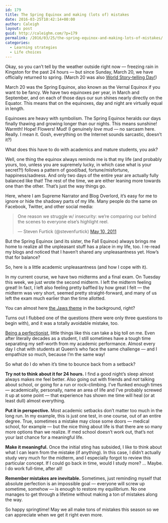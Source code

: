 ```yaml
---
id: 179
title: The Spring Equinox and making (lots of) mistakes
date: 2016-03-25T10:42:14+00:00
author: Caleigh
layout: post
guid: http://caleighm.com/?p=179
permalink: /2016/03/25/the-spring-equinox-and-making-lots-of-mistakes/
categories:
  - Learning strategies
  - Life choices
---
```

Okay, so you can&#8217;t tell by the weather outside right now &#8212; freezing rain in Kingston for the past 24 hours &#8212; but since Sunday, March 20, we have officially returned to spring. (March 20 was also [World Story-telling Day!](https://en.wikipedia.org/wiki/World_Storytelling_Day))

March 20 was the Spring Equinox, also known as the Vernal Equinox if you want to be fancy. We have two equinoxes per year, in March and September, and on each of those days our sun shines nearly directly on the Equator. This means that on the equinoxes, day and night are virtually equal in length.

Equinoxes are heavy with symbolism. The Spring Equinox heralds our days finally thawing and growing longer than our nights. This means sunshine! Warmth! Hope! Flowers! Mud! (I genuinely _love_ mud &#8212; no sarcasm here. Really. I mean it. Gosh, everything on the Internet sounds sarcastic, doesn&#8217;t it?)

What does this have to do with academics and mature students, you ask?

Well, one thing the equinox always reminds me is that my life (and probably yours, too, unless you are supremely lucky, in which case what is your secret?!) follows a pattern of good/bad, fortune/misfortune, happiness/sadness. And only two days of the entire year are actually fully balanced like that! The rest of the time, we are either leaning more towards one than the other. That&#8217;s just the way things go.

Here, where I am Supreme Narrator and Blog Overlord, it&#8217;s easy for me to ignore or hide the shadowy parts of my life. Many people do the same on Facebook, Twitter, and other social media:

<blockquote class="twitter-tweet" data-lang="en">
  <p dir="ltr" lang="en">
    One reason we struggle w/ insecurity: we&#8217;re comparing our behind the scenes to everyone else&#8217;s highlight reel.
  </p>
  
  <p>
    — Steven Furtick (@stevenfurtick) <a href="https://twitter.com/stevenfurtick/status/67981913746444288">May 10, 2011</a>
  </p>
</blockquote>

But the Spring Equinox (and its sister, the Fall Equinox) always brings me home to realize all the unpleasant stuff has a place in my life, too. I re-read my blogs and noticed that I haven&#8217;t shared any unpleasantness yet. How&#8217;s that for balance?

So, here is a little academic unpleasantness (and how I cope with it).

In my current course, we have two midterms and a final exam. On Tuesday this week, we just wrote the second midterm. I left the midterm feeling great! In fact, I left also feeling pretty baffled by how great I felt &#8212; the midterm was very short, seemed pretty straight-forward, and many of us left the exam much earlier than the time allotted.

You can almost here [the Jaws theme](https://www.youtube.com/watch?v=ZvCI-gNK_y4) in the background, right?

Turns out I flubbed one of the questions (there were only three questions to begin with), and it was a totally avoidable mistake, too.

[Being a perfectionist](http://caleighm.com/2016/02/13/when-perfectionism-gets-in-the-way-of-your-ambitions/), little things like this can take a big toll on me. Even after literally decades as a student, I still sometimes have a tough time separating my self-worth from my academic performance. Almost every day I chat with students at Queen&#8217;s who face the same challenge &#8212; and I empathize so much, because I&#8217;m the same way!

So what do I do when it&#8217;s time to bounce back from a setback?

**Try not to think about it for 24 hours.** I find a good night&#8217;s sleep almost always makes me feel better. Also going out with friends and _not_ talking about school, or going for a run or rock-climbing. I&#8217;ve flunked enough times &#8212; academically, personally, name an area of life and I&#8217;ve probably screwed it up at some point &#8212; that experience has shown me time will heal (or at least dull) almost everything.

**Put it in perspective.** Most academic setbacks don&#8217;t matter too much in the long run. In my example, this is just one test, in one course, out of an entire degree. True, sometimes a mistake may close some doors &#8212; medical school, for example &#8212; but the nice thing about life is that there are so many more options than we realize. If med school doesn&#8217;t work out, that&#8217;s not your last chance for a meaningful life.

**Make it meaningful.** Once the initial sting has subsided, I like to think about what I can learn from the mistake (if anything). In this case, I didn&#8217;t actually study very much for the midterm, and I especially forgot to review this particular concept. If I could go back in time, would I study more? &#8230; Maybe. I do work full-time, after all!

**Remember mistakes are inevitable.** Sometimes, just reminding myself that absolute perfection is an impossible goal &#8212; everyone will screw up sometime, somehow &#8212; is enough to restore my equilibrium. No one manages to get through a lifetime without making a ton of mistakes along the way.

So happy springtime! May we all make tons of mistakes this season so we can appreciate when we get it right even more.